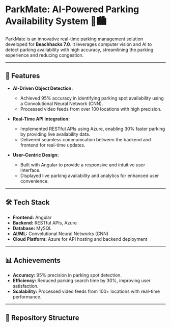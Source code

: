 # ParkMate: AI-Powered Parking Availability System 🚗🏙️

ParkMate is an innovative real-time parking management solution developed for **Beachhacks 7.0**. It leverages computer vision and AI to detect parking availability with high accuracy, streamlining the parking experience and reducing congestion.

---

## 🚀 Features

- **AI-Driven Object Detection:**
  - Achieved 95% accuracy in identifying parking spot availability using a Convolutional Neural Network (CNN).
  - Processed video feeds from over 100 locations with high precision.

- **Real-Time API Integration:**
  - Implemented RESTful APIs using Azure, enabling 30% faster parking by providing live availability data.
  - Delivered seamless communication between the backend and frontend for real-time updates.

- **User-Centric Design:**
  - Built with Angular to provide a responsive and intuitive user interface.
  - Displayed live parking availability and analytics for enhanced user convenience.

---

## 🛠️ Tech Stack

- **Frontend:** Angular
- **Backend:** RESTful APIs, Azure
- **Database:** MySQL
- **AI/ML:** Convolutional Neural Networks (CNN)
- **Cloud Platform:** Azure for API hosting and backend deployment

---

## 📊 Achievements

- **Accuracy:** 95% precision in parking spot detection.
- **Efficiency:** Reduced parking search time by 30%, improving user satisfaction.
- **Scalability:** Processed video feeds from 100+ locations with real-time performance.

---

## 📂 Repository Structure

